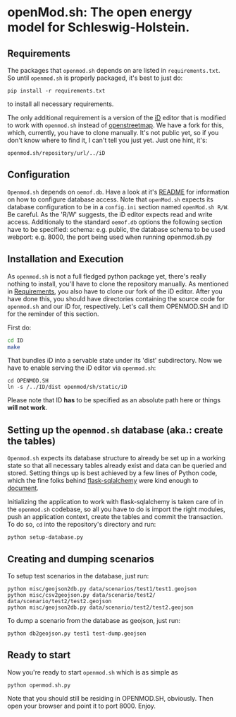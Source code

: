 # **openMod.sh**: The open energy model for Schleswig-Holstein.

## Requirements

The packages that `openmod.sh` depends on are listed in `requirements.txt`.
So until `openmod.sh` is properly packaged, it's best to just do:

  ```
  pip install -r requirements.txt
  ```

to install all necessary requirements.

The only additional requirement is a version of the [iD][2] editor that
is modified to work with `openmod.sh` instead of [openstreetmap][1]. We
have a fork for this, which, currently, you have to clone manually. It's not
public yet, so if you don't know where to find it, I can't tell you just yet.
Just one hint, it's:

  ```
  openmod.sh/repository/url/../iD
  ```

## Configuration

`Openmod.sh` depends on `oemof.db`. Have a look at it's [README][0] for
information on how to configure database access. Note that `openMod.sh`
expects its database configuration to be in a `config.ini` section named
`openMod.sh R/W`. Be careful. As the 'R/W' suggests, the iD editor expects
read and write access. Additionaly to the standard `oemof.db` options the
following section have to be specified:
schema: e.g. public, the database schema to be used
webport: e.g. 8000, the port being used when running openmod.sh.py

## Installation and Execution

As `openmod.sh` is not a full fledged python package yet, there's really
nothing to install, you'll have to clone the repository manually. As mentioned
in [Requirements](#requirements), you also have to clone our fork of the iD
editor. After you have done this, you should have directories containing the
source code for `openmod.sh` and our iD for, respectively. Let's call them
OPENMOD.SH and ID for the reminder of this section.

First do:

  ```sh
  cd ID
  make
  ```

That bundles iD into a servable state under its 'dist' subdirectory. Now we
have to enable serving the iD editor via `openmod.sh`:

  ```
  cd OPENMOD.SH
  ln -s /../ID/dist openmod/sh/static/iD
  ```

Please note that ID **has** to be specified as an absolute path here or
things **will not work**.

## Setting up the `openmod.sh` database (aka.: create the tables)

`Openmod.sh` expects its database structure to already be set up in a
working state so that all necessary tables already exist and data can be
queried and stored. Setting things up is best achieved by a few lines of
Python code, which the fine folks behind [flask-sqlalchemy][3] were
kind enough to [document][4].

Initializing the application to work with flask-sqlalchemy is taken care
of in the `openmod.sh` codebase, so all you have to do is import the
right modules, push an application context, create the tables and commit
the transaction. To do so, `cd` into the repository's directory and run:

  ```
  python setup-database.py
  ```

## Creating and dumping scenarios

To setup test scenarios in the database, just run:
  ```
  python misc/geojson2db.py data/scenarios/test1/test1.geojson
  python misc/csv2geojson.py data/scenario/test2/ data/scenario/test2/test2.geojson
  python misc/geojson2db.py data/scenario/test2/test2.geojson
  ```

To dump a scenario from the database as geojson, just run:
  ```
  python db2geojson.py test1 test-dump.geojson
  ```

## Ready to start

Now you're ready to start `openmod.sh` which is as simple as

  ```
  python openmod.sh.py
  ```

Note that you should still be residing in OPENMOD.SH, obviously.
Then open your browser and point it to port 8000.
Enjoy.

[0]: https://github.com/oemof/oemof.db/blob/dev/README.rst#configuration
[1]: https://www.openstreetmap.org/
[2]: https://github.com/openstreetmap/iD
[3]: http://flask-sqlalchemy.pocoo.org/2.1/
[4]: http://flask-sqlalchemy.pocoo.org/2.1/contexts/#introduction-into-contexts

